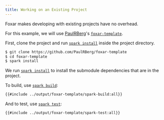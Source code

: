 ```yaml
---
title: Working on an Existing Project
---
```


Foxar makes developing with existing projects have no overhead.

For this example, we will use [PaulRBerg][paul]'s [`foxar-template`][template].

First, clone the project and run [`spark install`][install] inside the project directory.

```sh
$ git clone https://github.com/PaulRBerg/foxar-template
$ cd foxar-template
$ spark install
```

We run [`spark install`][install] to install the submodule dependencies that are in the project.

To build, use [`spark build`][build]:

```sh
{{#include ../output/foxar-template/spark-build:all}}
```

And to test, use [`spark test`][test]:

```sh
{{#include ../output/foxar-template/spark-test:all}}
```

[paul]: https://github.com/PaulRBerg
[template]: https://github.com/PaulRBerg/foxar-template
[install]: ../reference/spark/spark-install.md
[build]: ../reference/spark/spark-build.md
[test]: ../reference/spark/spark-test.md
